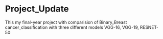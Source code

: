 # Project_Update
This my final-year project with comparision of Binary_Breast cancer_classification with three different models VGG-16, VGG-19, RESNET-50

